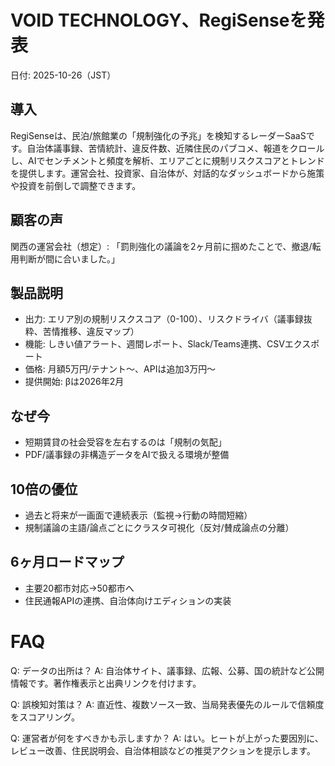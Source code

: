# VOID TECHNOLOGY、RegiSenseを発表

日付: 2025-10-26（JST）

## 導入

RegiSenseは、民泊/旅館業の「規制強化の予兆」を検知するレーダーSaaSです。自治体議事録、苦情統計、違反件数、近隣住民のパブコメ、報道をクロールし、AIでセンチメントと頻度を解析、エリアごとに規制リスクスコアとトレンドを提供します。運営会社、投資家、自治体が、対話的なダッシュボードから施策や投資を前倒しで調整できます。

## 顧客の声

関西の運営会社（想定）: 「罰則強化の議論を2ヶ月前に掴めたことで、撤退/転用判断が間に合いました。」

## 製品説明

* 出力: エリア別の規制リスクスコア（0-100）、リスクドライバ（議事録抜粋、苦情推移、違反マップ）
* 機能: しきい値アラート、週間レポート、Slack/Teams連携、CSVエクスポート
* 価格: 月額5万円/テナント〜、APIは追加3万円〜
* 提供開始: βは2026年2月

## なぜ今

* 短期賃貸の社会受容を左右するのは「規制の気配」
* PDF/議事録の非構造データをAIで扱える環境が整備

## 10倍の優位

* 過去と将来が一画面で連続表示（監視→行動の時間短縮）
* 規制議論の主語/論点ごとにクラスタ可視化（反対/賛成論点の分離）

## 6ヶ月ロードマップ

* 主要20都市対応→50都市へ
* 住民通報APIの連携、自治体向けエディションの実装

# FAQ

Q: データの出所は？
A: 自治体サイト、議事録、広報、公募、国の統計など公開情報です。著作権表示と出典リンクを付けます。

Q: 誤検知対策は？
A: 直近性、複数ソース一致、当局発表優先のルールで信頼度をスコアリング。

Q: 運営者が何をすべきかも示しますか？
A: はい。ヒートが上がった要因別に、レビュー改善、住民説明会、自治体相談などの推奨アクションを提示します。
